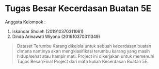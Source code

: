 # Tugas Besar Kecerdasan Buatan 5E

 Anggota Kelompok :
 1. Iskandar Sholeh (201910370311061)
 2. Dinda Arinawati Wiyono (201910370311349)

 > Dataset Terumbu Karang dikelola untuk sebuah kecerdasan buatan dimana nantinya akan mengklasifikasi terumbu karang yang masih hidup/sehat atau hampir mati.
 > Project ini dikerjakan untuk memenuhi Tugas Besar/Final Project dari mata kuliah Kecerdasan Buatan 5E.